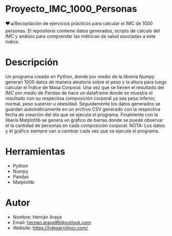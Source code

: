 # Proyecto_IMC_1000_Personas
❤️📊Recopilación de ejercicios prácticos para calcular el IMC de 1000 personas. 
El repositorio contiene datos generados, scripts de cálculo del IMC y análisis para comprender las métricas de salud asociadas a este índice.

# Descripción
Un programa creado en Python, donde por medio de la libreria Numpy generan 1000 datos de manera aleatoria sobre el peso y la altura para luego calcular el Índice de Masa Corporal.
Una vez que se tienen el resultado del IMC por medio de Pandas de hace un dataframe donde se muestra el resultado con su respectiva composición corporal ya sea peso inferior, normal, peso superior u obesidad.
Seguidamente los datos generados se guardan automáticamente en un archivo CSV generado con la respectiva fecha de creación del día que se ejecuta el programa.
Finalmente con la libería Matplotlib se genera un gráfico de barras donde se puede observar el la cantidad de personas en cada composición corporal.
NOTA: Los datos y el gráfico siempre van a cambiar cada vez que se ejecute el programa.

# Herramientas
- Python
- Numpy
- Pandas
- Matplotlib

# Autor
- Nombre: Hernán Araya
- Email: hernan.araya96@outlook.com
- Website: https://hdesarrollocr.com/ 
